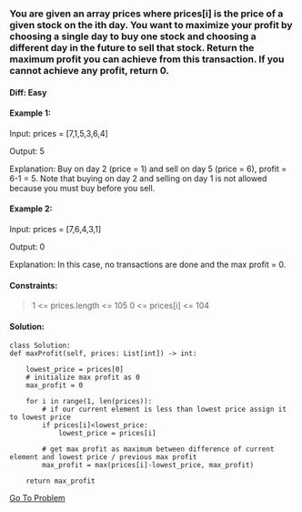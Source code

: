 ### You are given an array prices where prices[i] is the price of a given stock on the ith day. You want to maximize your profit by choosing a single day to buy one stock and choosing a different day in the future to sell that stock. Return the maximum profit you can achieve from this transaction. If you cannot achieve any profit, return 0.

#### Diff: Easy

#### Example 1:

Input: prices = [7,1,5,3,6,4]

Output: 5

Explanation: Buy on day 2 (price = 1) and sell on day 5 (price = 6), profit = 6-1 = 5.
Note that buying on day 2 and selling on day 1 is not allowed because you must buy before you sell.


#### Example 2:

Input: prices = [7,6,4,3,1]

Output: 0

Explanation: In this case, no transactions are done and the max profit = 0.
 

#### Constraints:

> 1 <= prices.length <= 105
> 0 <= prices[i] <= 104


#### Solution:
    class Solution:
    def maxProfit(self, prices: List[int]) -> int:
        
        lowest_price = prices[0]
        # initialize max profit as 0
        max_profit = 0
        
        for i in range(1, len(prices)):   
            # if our current element is less than lowest price assign it to lowest price
            if prices[i]<lowest_price:
                lowest_price = prices[i]
            
            # get max profit as maximum between difference of current element and lowest price / previous max profit
            max_profit = max(prices[i]-lowest_price, max_profit)
            
        return max_profit
        
        
[Go To Problem](https://leetcode.com/problems/best-time-to-buy-and-sell-stock/)
